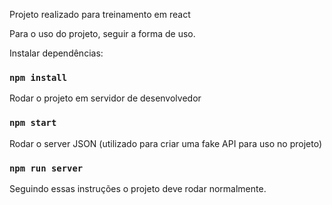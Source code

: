 Projeto realizado para treinamento em react

Para o uso do projeto, seguir a forma de uso.

Instalar dependências:

### `npm install`

Rodar o projeto em servidor de desenvolvedor

### `npm start`

Rodar o server JSON (utilizado para criar uma fake API para uso no projeto)

### `npm run server`

Seguindo essas instruções o projeto deve rodar normalmente.
